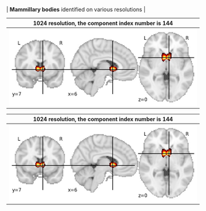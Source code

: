 


| **Mammillary bodies** identified on various resolutions |

| 1024 resolution, the component index number is 144|  
|:---:|  
| ![Component 1024](../1024/final/144.jpg "From component 1024: Mammillary bodies") |

| 1024 resolution, the component index number is 144|  
|:---:|  
| ![Component 1024](../1024/final/144.jpg "From component 1024: Mammillary bodies") |